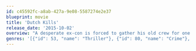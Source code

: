 ```yaml
---
id: c45592fc-a8ab-427a-9e08-5587274e2e37
blueprint: movie
title: 'Dutch Kills'
release_date: '2015-10-02'
overview: "A desperate ex-con is forced to gather his old crew for one last job to pay off his sister's debt to a dangerous local criminal."
genres: '[{"id": 53, "name": "Thriller"}, {"id": 80, "name": "Crime"}, {"id": 18, "name": "Drama"}]'
---
```

